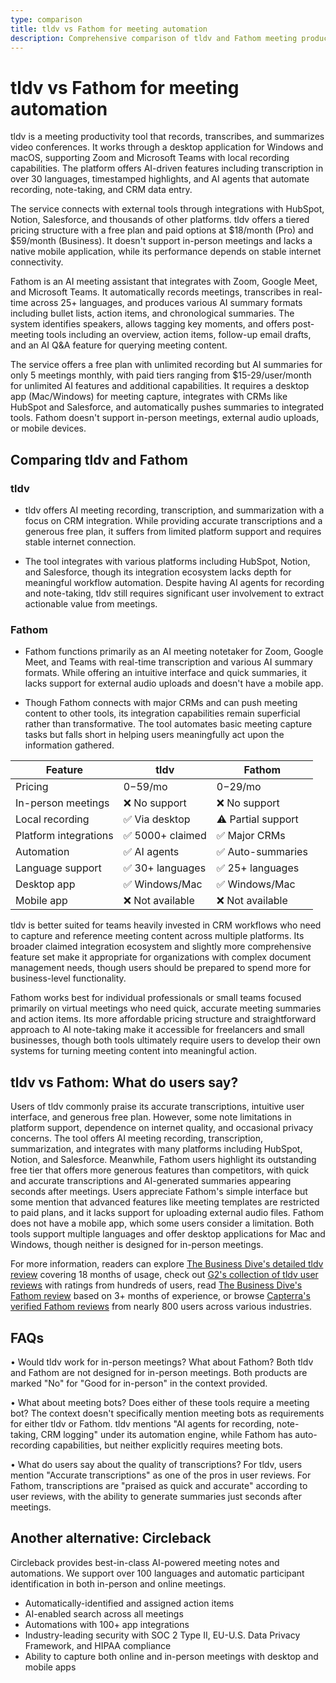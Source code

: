 ```yaml
---
type: comparison
title: tldv vs Fathom for meeting automation
description: Comprehensive comparison of tldv and Fathom meeting productivity tools, analyzing features, pricing, integrations, and user experiences to help you choose the right meeting automation solution.
---
```


# tldv vs Fathom for meeting automation

tldv is a meeting productivity tool that records, transcribes, and summarizes video conferences. It works through a desktop application for Windows and macOS, supporting Zoom and Microsoft Teams with local recording capabilities. The platform offers AI-driven features including transcription in over 30 languages, timestamped highlights, and AI agents that automate recording, note-taking, and CRM data entry.

The service connects with external tools through integrations with HubSpot, Notion, Salesforce, and thousands of other platforms. tldv offers a tiered pricing structure with a free plan and paid options at $18/month (Pro) and $59/month (Business). It doesn't support in-person meetings and lacks a native mobile application, while its performance depends on stable internet connectivity.

Fathom is an AI meeting assistant that integrates with Zoom, Google Meet, and Microsoft Teams. It automatically records meetings, transcribes in real-time across 25+ languages, and produces various AI summary formats including bullet lists, action items, and chronological summaries. The system identifies speakers, allows tagging key moments, and offers post-meeting tools including an overview, action items, follow-up email drafts, and an AI Q&A feature for querying meeting content.

The service offers a free plan with unlimited recording but AI summaries for only 5 meetings monthly, with paid tiers ranging from $15-29/user/month for unlimited AI features and additional capabilities. It requires a desktop app (Mac/Windows) for meeting capture, integrates with CRMs like HubSpot and Salesforce, and automatically pushes summaries to integrated tools. Fathom doesn't support in-person meetings, external audio uploads, or mobile devices.

## Comparing tldv and Fathom

### tldv

* tldv offers AI meeting recording, transcription, and summarization with a focus on CRM integration. While providing accurate transcriptions and a generous free plan, it suffers from limited platform support and requires stable internet connection.

* The tool integrates with various platforms including HubSpot, Notion, and Salesforce, though its integration ecosystem lacks depth for meaningful workflow automation. Despite having AI agents for recording and note-taking, tldv still requires significant user involvement to extract actionable value from meetings.

### Fathom

* Fathom functions primarily as an AI meeting notetaker for Zoom, Google Meet, and Teams with real-time transcription and various AI summary formats. While offering an intuitive interface and quick summaries, it lacks support for external audio uploads and doesn't have a mobile app.

* Though Fathom connects with major CRMs and can push meeting content to other tools, its integration capabilities remain superficial rather than transformative. The tool automates basic meeting capture tasks but falls short in helping users meaningfully act upon the information gathered.

| Feature | tldv | Fathom |
|---------|------|--------|
| Pricing | $0-$59/mo | $0-$29/mo |
| In-person meetings | ❌ No support | ❌ No support |
| Local recording | ✅ Via desktop | ⚠️ Partial support |
| Platform integrations | ✅ 5000+ claimed | ✅ Major CRMs |
| Automation | ✅ AI agents | ✅ Auto-summaries |
| Language support | ✅ 30+ languages | ✅ 25+ languages |
| Desktop app | ✅ Windows/Mac | ✅ Windows/Mac |
| Mobile app | ❌ Not available | ❌ Not available |

tldv is better suited for teams heavily invested in CRM workflows who need to capture and reference meeting content across multiple platforms. Its broader claimed integration ecosystem and slightly more comprehensive feature set make it appropriate for organizations with complex document management needs, though users should be prepared to spend more for business-level functionality.

Fathom works best for individual professionals or small teams focused primarily on virtual meetings who need quick, accurate meeting summaries and action items. Its more affordable pricing structure and straightforward approach to AI note-taking make it accessible for freelancers and small businesses, though both tools ultimately require users to develop their own systems for turning meeting content into meaningful action.

## tldv vs Fathom: What do users say?

Users of tldv commonly praise its accurate transcriptions, intuitive user interface, and generous free plan. However, some note limitations in platform support, dependence on internet quality, and occasional privacy concerns. The tool offers AI meeting recording, transcription, summarization, and integrates with many platforms including HubSpot, Notion, and Salesforce. Meanwhile, Fathom users highlight its outstanding free tier that offers more generous features than competitors, with quick and accurate transcriptions and AI-generated summaries appearing seconds after meetings. Users appreciate Fathom's simple interface but some mention that advanced features like meeting templates are restricted to paid plans, and it lacks support for uploading external audio files. Fathom does not have a mobile app, which some users consider a limitation. Both tools support multiple languages and offer desktop applications for Mac and Windows, though neither is designed for in-person meetings.

For more information, readers can explore [The Business Dive's detailed tldv review](https://thebusinessdive.com/tldv-review) covering 18 months of usage, check out [G2's collection of tldv user reviews](https://www.g2.com/products/tl-dv/reviews) with ratings from hundreds of users, read [The Business Dive's Fathom review](https://thebusinessdive.com/fathom-review) based on 3+ months of experience, or browse [Capterra's verified Fathom reviews](https://www.capterra.com/p/276054/Fathom/reviews/) from nearly 800 users across various industries.

## FAQs 
• Would tldv work for in-person meetings? What about Fathom?
Both tldv and Fathom are not designed for in-person meetings. Both products are marked "No" for "Good for in-person" in the context provided.

• What about meeting bots? Does either of these tools require a meeting bot?
The context doesn't specifically mention meeting bots as requirements for either tldv or Fathom. tldv mentions "AI agents for recording, note-taking, CRM logging" under its automation engine, while Fathom has auto-recording capabilities, but neither explicitly requires meeting bots.

• What do users say about the quality of transcriptions?
For tldv, users mention "Accurate transcriptions" as one of the pros in user reviews.
For Fathom, transcriptions are "praised as quick and accurate" according to user reviews, with the ability to generate summaries just seconds after meetings.

## Another alternative: Circleback
Circleback provides best-in-class AI-powered meeting notes and automations. We support over 100 languages and automatic participant identification in both in-person and online meetings.
* Automatically-identified and assigned action items
* AI-enabled search across all meetings
* Automations with 100+ app integrations
* Industry-leading security with SOC 2 Type II, EU-U.S. Data Privacy Framework, and HIPAA compliance
* Ability to capture both online and in-person meetings with desktop and mobile apps